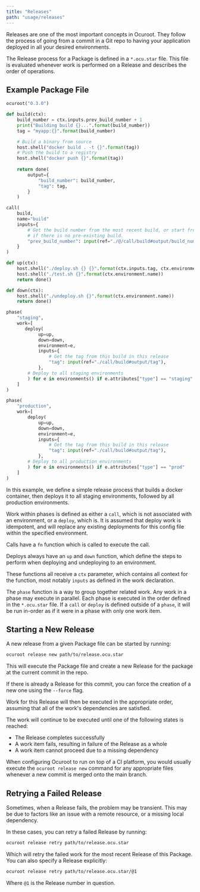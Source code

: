 ```yaml
---
title: "Releases"
path: "usage/releases"
---
```


Releases are one of the most important concepts in Ocuroot. They follow the process of going from
a commit in a Git repo to having your application deployed in all your desired environments.

The Release process for a Package is defined in a `*.ocu.star` file. This file is evaluated whenever work
is performed on a Release and describes the order of operations.

## Example Package File

```python
ocuroot("0.3.0")

def build(ctx):
    build_number = ctx.inputs.prev_build_number + 1
    print("Building build {}...".format(build_number))
    tag = "myapp:{}".format(build_number)

    # Build a binary from source
    host.shell("docker build . -t {}".format(tag))
    # Push the build to a registry
    host.shell("docker push {}".format(tag))
    
    return done(
        output={
            "build_number": build_number,
            "tag": tag,
        }
    )

call(
    build, 
    name="build"
    inputs={
        # Get the build number from the most recent build, or start from 0
        # if there is no pre-existing build.
        "prev_build_number": input(ref="./@/call/build#output/build_number", default=0),
    }
)

def up(ctx):
    host.shell("./deploy.sh {} {}".format(ctx.inputs.tag, ctx.environment.name))
    host.shell("./test.sh {}".format(ctx.environment.name))
    return done()

def down(ctx):
    host.shell("./undeploy.sh {}".format(ctx.environment.name))
    return done()

phase(
    "staging",
    work=[
       deploy(
            up=up,
            down=down,
            environment=e,
            inputs={
                # Get the tag from this build in this release
                "tag": input(ref="./call/build#output/tag"),
            },
        # Deploy to all staging environments
        ) for e in environments() if e.attributes["type"] == "staging"
    ]
)

phase(
    "production",
    work=[
        deploy(
            up=up,
            down=down,
            environment=e,
            inputs={
                # Get the tag from this build in this release
                "tag": input(ref="./call/build#output/tag"),
            },
        # Deploy to all production environments
        ) for e in environments() if e.attributes["type"] == "prod"
    ]
)
```

In this example, we define a simple release process that builds a docker container, then deploys it to all staging
environments, followed by all production environments.

Work within phases is defined as either a `call`, which is not associated with an environment, or a `deploy`, which is.
It is assumed that deploy work is idempotent, and will replace any existing deployments for this config file within
the specified environment.

Calls have a `fn` function which is called to execute the call.

Deploys always have an `up` and `down` function, which define the steps to perform when deploying and undeploying to an environment.

These functions all receive a `ctx` parameter, which contains all context for the function, most notably `inputs` as
defined in the work declaration.

The `phase` function is a way to group together related work. Any work in a phase may execute in parallel. Each phase is executed in the order defined in the `*.ocu.star` file. If a `call` or `deploy` is defined outside of a
`phase`, it will be run in-order as if it were in a phase with only one work item.

## Starting a New Release

A new release from a given Package file can be started by running:

```bash
ocuroot release new path/to/release.ocu.star
```

This will execute the Package file and create a new Release for the package at the current commit in the repo.

If there is already a Release for this commit, you can force the creation of a new one using the `--force` flag.

Work for this Release will then be executed in the appropriate order, assuming that all of the work's dependencies
are satisfied.

The work will continue to be executed until one of the following states is reached:

* The Release completes successfully
* A work item fails, resulting in failure of the Release as a whole
* A work item cannot proceed due to a missing dependency

When configuring Ocuroot to run on top of a CI platform, you would usually execute the 
`ocuroot release new` command for any appropriate files whenever a new commit is merged 
onto the main branch.

## Retrying a Failed Release

Sometimes, when a Release fails, the problem may be transient. This may be due to factors like an issue with a 
remote resource, or a missing local dependency.

In these cases, you can retry a failed Release by running:

```bash
ocuroot release retry path/to/release.ocu.star
```

Which will retry the failed work for the most recent Release of this Package.
You can also specify a Release explicitly:

```bash
ocuroot release retry path/to/release.ocu.star/@1
```

Where `@1` is the Release number in question.
